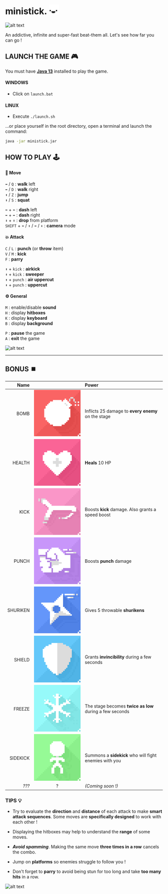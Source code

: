 # ministick. ![alt text](data/img/main/face0.png "Figure 1")

![alt text](data/img/main/ministick-clip-1.gif ":D")

An addictive, infinite and super-fast beat-them all. 
Let's see how far you can go ! 

## LAUNCH THE GAME 🎮
You must have [**Java 13**](https://download.oracle.com/otn/java/jdk/13.0.2+8/d4173c853231432d94f001e99d882ca7/jdk-13.0.2_windows-x64_bin.exe) 
installed to play the game.

#### WINDOWS
- Click on `launch.bat`

#### LINUX
- Execute `./launch.sh`

...or place yourself in the root directory,
open a terminal and launch the command:
```bash
java -jar ministick.jar
```

## HOW TO PLAY 🕹

#### 🏃 Move
`⬅` / `Q` : **walk** left  
`➡` / `D` : **walk** right  
`⬆` / `Z` : **jump**  
`⬇` / `S` : **squat**

`⬅` + `⬅` : **dash** left  
`➡` + `➡` : **dash** right  
`⬇` + `⬇` : **drop** from platform  
`SHIFT` + `⬅` / `⬆` / `➡` / `⬇` : **camera** mode


#### 💥 Attack

`C` / `L` : **punch** (or **throw** item)  
`V` / `M` : **kick**  
`F` : **parry**  

`⬆` + `kick` : **airkick**  
`⬇` + `kick` : **sweeper**  
`⬆` + `punch` : **air uppercut**  
`⬇` + `punch` : **uppercut**  

#### ⚙ General
`M` : enable/disable **sound**  
`H` : display **hitboxes**  
`K` : display **keyboard**  
`B` : display **background**  

`P` : **pause** the game  
`A` : **exit** the game

![alt text](data/img/main/ministick-clip-3.gif ">:D")

---

## BONUS ⏹️
| Name | | Power |  
|---:|:---:|:---|   
| BOMB     | ![alt text](data/img/bonus/bomb0.png "Bomb")         | Inflicts 25 damage to **every enemy** on the stage
| HEALTH   | ![alt text](data/img/bonus/health0.png "Health")     | **Heals** 10 HP
| KICK     | ![alt text](data/img/bonus/kick0.png "Kick")         | Boosts **kick** damage. Also grants a speed boost
| PUNCH    | ![alt text](data/img/bonus/punch0.png "Punch")       | Boosts **punch** damage
| SHURIKEN | ![alt text](data/img/bonus/shuriken0.png "Shuriken") | Gives 5 throwable **shurikens**
| SHIELD   | ![alt text](data/img/bonus/shield0.png "Shield")     | Grants **invincibility** during a few seconds
| FREEZE   | ![alt text](data/img/bonus/freeze0.png "Freeze")     | The stage becomes **twice as low** during a few seconds
| SIDEKICK | ![alt text](data/img/bonus/sidekick0.png "Sidekick") | Summons a **sidekick** who will fight enemies with you
| *???* | ? | *(Coming soon !)*

### TIPS 💡

- Try to evaluate the **direction** and **distance** of each attack to make **smart attack sequences**. 
  Some moves are **specifically designed** to work with each other !

- Displaying the hitboxes may help to understand the **range** of some moves. 

- ***Avoid spamming***. Making the same move **three times in a row** cancels the combo.

- Jump on **platforms** so enemies struggle to follow you !

- Don't forget to **parry** to avoid being stun for too long and take **too many hits** in a row.

![alt text](data/img/main/ministick-clip-2.gif "21 Combo !")

